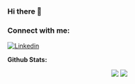 ### Hi there 👋

<!--
**DanielaBerlin/DanielaBerlin** is a ✨ _special_ ✨ repository because its `README.md` (this file) appears on your GitHub profile.

Here are some ideas to get you started:

- 🔭 I’m currently working on ...
- 🌱 I’m currently learning ...
- 👯 I’m looking to collaborate on ...
- 🤔 I’m looking for help with ...
- 💬 Ask me about ...
- 📫 How to reach me: ...
- 😄 Pronouns: ...
- ⚡ Fun fact: ...
-->
<h3 align="left">Connect with me:</h3>


[![Linkedin](https://img.shields.io/badge/LinkedIn-0077B5?style=for-the-badge&logo=linkedin&logoColor=white)](https://www.linkedin.com/in/daniela-cardona-berlin//)

**Github Stats:**

<!-- ![](https://visitor-badge.glitch.me/badge?page_id=DanielaBerlin.DanielaBerlin) -->
<!-- ![](https://img.shields.io/github/followers/DanielaBerlin?style=social)
 -->
<!-- 
 <p align="center">
  <a href="https://github.com/DanielaBerlin"><span>
    <img align="center" src="https://github-profile-summary-cards.vercel.app/api/cards/profile-details?username=DanielaBerlin&theme=dracula" />
    </span></a>
</p> -->

 

<p align="center">
  
  <img src="https://github-readme-stats.vercel.app/api?username=DanielaBerlin&count_private=true&show_icons=true&theme=dracula&line_height=33">
  <img src="https://github-readme-stats.vercel.app/api/top-langs/?username=DanielaBerlin&langs_count=8&count_private=true&theme=dracula&line_height=10">

</p>
